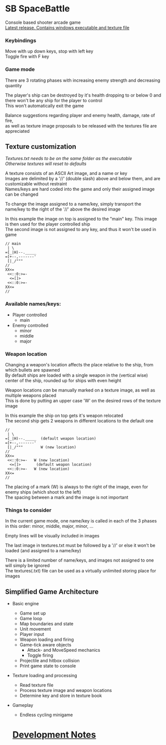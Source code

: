 # SB SpaceBattle
Console based shooter arcade game  
[Latest release. Contains windows executable and texture file](https://github.com/Daniel249/SB/releases "Current Release")  

 ### Keybindings

Move with up down keys, stop with left key  
Toggle fire with F key

### Game mode

There are 3 rotating phases with increasing enemy strength and decreasing quantity  

The player's ship can be destroyed by it's health dropping to or below 0 and there won't be any ship for the player to control  
This won't automatically exit the game  

Balance suggestions regarding player and enemy health, damage, rate of fire,  
as well as texture image proposals to be released with the textures file are appreciated
## Texture customization
*Textures.txt needs to be on the same folder as the executable  
Otherwise textures will reset to defaults*

A texture consists of an ASCII Art image, and a name or key  
Images are delimited by a '//' (double slash) above and below them, and are customizable without restraint  
Names/keys are hard coded into the game and only their assigned image can be changed  

To change the image assigned to a name/key, simply transport the name/key to the right of the '//' above the desired image

In this example the image on top is assigned to the "main" key. This image is then used for the player controlled ship  
The second image is not assigned to any key, and thus it won't be used in game


```
// main  
 | \
=[_|H)--._____
=[+--,-------'
 [|_/"""
//
XX<=
 <<::0:>=-
  <=[]>
 <<::0:>=-
XX<=
//
```
### Available names/keys:
- Player controlled
  - main
- Enemy controlled
  - minor
  - middle
  - major

### Weapon location
Changing a weapon's location affects the place relative to the ship, from which bullets are spawned  
By default ships are loaded with a single weapon in the (vertical wise) center of the ship, 
rounded up for ships with even height

Weapon locations *can* be manually marked on a texture image, as well as multiple weapons placed  
This is done by putting an upper case 'W' on the desired rows of the texture image

In this example the ship on top gets it's weapon relocated  
The second ship gets 2 weapons in different locations to the default one
```
//  
 | \
=[_|H)--._____  (default weapon location)
=[+--,-------'
 [|_/"""        W (new location)
//
XX<=
 <<::0:>=-   W (new location)
  <=[]>       (default weapon location)
 <<::0:>=-   W (new location)
XX<=
//
```
The placing of a mark (W) is always to the right of the image, even for enemy ships (which shoot to the left)  
The spacing between a mark and the image is not important
### Things to consider
In the current game mode, one name/key is called in each of the 3 phases in this order: minor, middle, major, minor, ...

Empty lines will be visually included in images

The last image in textures.txt must be followed by a '//' or else it won't be loaded (and assigned to a name/key) 

There is a limited number of name/keys, and images not assigned to one will simply be ignored  
The textures(.txt) file can be used as a virtually unlimited storing place for images


## Simplified Game Architecture
- Basic engine
  - Game set up
  - Game loop
  - Map boundaries and state
  - Unit movement
  - Player input
  - Weapon loading and firing
  - Game-tick aware objects
    - Attack- and MoveSpeed mechanics
    - Toggle firing
  - Projectile and hitbox collision
  - Print game state to console
- Texture loading and processing
  - Read texture file
  - Process texture image and weapon locations
  - Determine key and store in texture book
- Gameplay
  - Endless cycling minigame

  # [Development Notes](https://github.com/Daniel249/SB/projects "Development")
